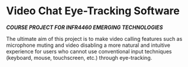 # Video Chat Eye-Tracking Software

___COURSE PROJECT FOR INFR4460 EMERGING TECHNOLOGIES___

The ultimate aim of this project is to make video calling features such as microphone muting and video disabling a more natural and intuitive experience for users who cannot use conventional input techniques (keyboard, mouse, touchscreen, etc.) through eye-tracking.

